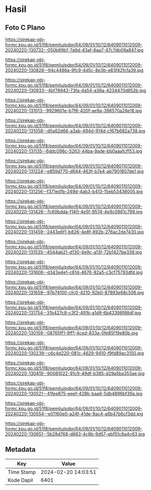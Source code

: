 # Hasil

## Foto C Plano

https://sirekap-obj-formc.kpu.go.id/51f8/pemilu/pdpr/64/09/01/10/12/6409011012009-20240220-130732--050b89b1-7a9d-43af-8aa7-47c7db09a847.jpg

https://sirekap-obj-formc.kpu.go.id/51f8/pemilu/pdpr/64/09/01/10/12/6409011012009-20240220-130828--94c4486a-9fc9-4d5c-8e3b-e83f42fcfa39.jpg

https://sirekap-obj-formc.kpu.go.id/51f8/pemilu/pdpr/64/09/01/10/12/6409011012009-20240220-130933--4bf78943-73fa-4a54-a36a-4234470d852b.jpg

https://sirekap-obj-formc.kpu.go.id/51f8/pemilu/pdpr/64/09/01/10/12/6409011012009-20240220-131013--9929601e-b7f8-420f-ae9a-396570a28e18.jpg

https://sirekap-obj-formc.kpu.go.id/51f8/pemilu/pdpr/64/09/01/10/12/6409011012009-20240220-131058--d0a62d66-a3ab-494d-914d-c167b682a738.jpg

https://sirekap-obj-formc.kpu.go.id/51f8/pemilu/pdpr/64/09/01/10/12/6409011012009-20240220-131135--6ddc098c-5263-44ba-9ade-bb0aaa1cff53.jpg

https://sirekap-obj-formc.kpu.go.id/51f8/pemilu/pdpr/64/09/01/10/12/6409011012009-20240220-131224--e859d770-d944-463f-b7e4-ab7901807de1.jpg

https://sirekap-obj-formc.kpu.go.id/51f8/pemilu/pdpr/64/09/01/10/12/6409011012009-20240220-131256--f371ed1b-249d-4ab3-b413-15eb53436005.jpg

https://sirekap-obj-formc.kpu.go.id/51f8/pemilu/pdpr/64/09/01/10/12/6409011012009-20240220-131428--7c60bdda-f140-4e5f-9574-4e9c0861c799.jpg

https://sirekap-obj-formc.kpu.go.id/51f8/pemilu/pdpr/64/09/01/10/12/6409011012009-20240220-131459--2443e6f1-b826-4e8f-892b-276ac2de7430.jpg

https://sirekap-obj-formc.kpu.go.id/51f8/pemilu/pdpr/64/09/01/10/12/6409011012009-20240220-131535--4544ab21-d130-4e9c-a13f-72b1427be339.jpg

https://sirekap-obj-formc.kpu.go.id/51f8/pemilu/pdpr/64/09/01/10/12/6409011012009-20240220-131608--d343e4e1-c61d-4676-82a5-c3cf75793dfd.jpg

https://sirekap-obj-formc.kpu.go.id/51f8/pemilu/pdpr/64/09/01/10/12/6409011012009-20240220-131659--97b74f00-cfc0-4210-92b0-87893e68c506.jpg

https://sirekap-obj-formc.kpu.go.id/51f8/pemilu/pdpr/64/09/01/10/12/6409011012009-20240220-131754--31b427c8-c3f2-491b-a1d8-6b43398f88df.jpg

https://sirekap-obj-formc.kpu.go.id/51f8/pemilu/pdpr/64/09/01/10/12/6409011012009-20240220-130159--08765ff1-9ff1-4ced-833a-0fe85f19e80b.jpg

https://sirekap-obj-formc.kpu.go.id/51f8/pemilu/pdpr/64/09/01/10/12/6409011012009-20240220-130239--c6c4d220-081c-4629-9410-f9fd89ac3150.jpg

https://sirekap-obj-formc.kpu.go.id/51f8/pemilu/pdpr/64/09/01/10/12/6409011012009-20240220-130419--90081022-91c9-49df-b385-d29a5ba353ae.jpg

https://sirekap-obj-formc.kpu.go.id/51f8/pemilu/pdpr/64/09/01/10/12/6409011012009-20240220-130521--41fee875-eeef-428b-baa6-5db4896bf39a.jpg

https://sirekap-obj-formc.kpu.go.id/51f8/pemilu/pdpr/64/09/01/10/12/6409011012009-20240220-130554--e01160e0-a24f-41de-9ac4-a6b47b6cf3dd.jpg

https://sirekap-obj-formc.kpu.go.id/51f8/pemilu/pdpr/64/09/01/10/12/6409011012009-20240220-130651--5b28d768-d883-4c8b-9d57-ebf51c8a4c63.jpg


## Metadata

| Key        | Value               |
| ---------- | ------------------- |
| Time Stamp | 2024-02-20 14:03:51 |
| Kode Dapil | 6401                |



